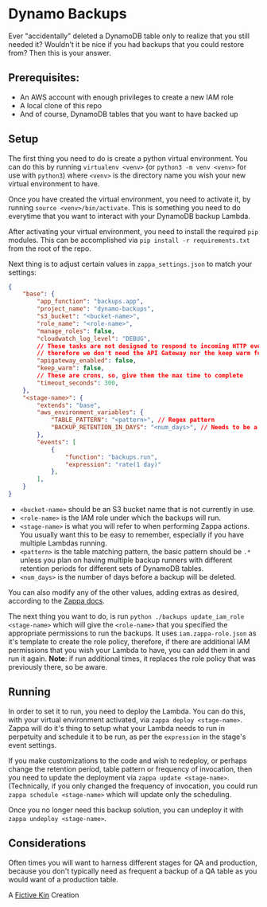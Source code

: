 
# Dynamo Backups

Ever "accidentally" deleted a DynamoDB table only to realize that you still needed it? Wouldn't it be nice if you had backups that you could restore from? Then this is your answer.

## Prerequisites:

- An AWS account with enough privileges to create a new IAM role
- A local clone of this repo
- And of course, DynamoDB tables that you want to have backed up


## Setup

The first thing you need to do is create a python virtual environment. You can do this by running `virtualenv <venv>` (or `python3 -m venv <venv>` for use with `python3`) where `<venv>` is the directory name you wish your new virtual environment to have.

Once you have created the virtual environment, you need to activate it, by running `source <venv>/bin/activate`. This is something you need to do everytime that you want to interact with your DynamoDB backup Lambda.

After activating your virtual environment, you need to install the required `pip` modules. This can be accomplished via `pip install -r requirements.txt` from the root of the repo.

Next thing is to adjust certain values in `zappa_settings.json` to match your settings:

```json
{
    "base": {
        "app_function": "backups.app",
        "project_name": "dynamo-backups",
        "s3_bucket": "<bucket-name>",
        "role_name": "<role-name>",
        "manage_roles": false,
        "cloudwatch_log_level": "DEBUG",
        // These tasks are not designed to respond to incoming HTTP events,
        // therefore we don't need the API Gateway nor the keep warm function
        "apigateway_enabled": false,
        "keep_warm": false,
        // These are crons, so, give them the max time to complete
        "timeout_seconds": 300,
    },
    "<stage-name>": {
        "extends": "base",
        "aws_environment_variables": {
            "TABLE_PATTERN": "<pattern>", // Regex pattern
            "BACKUP_RETENTION_IN_DAYS": "<num_days>", // Needs to be a string
        },
        "events": [
            {
                "function": "backups.run",
                "expression": "rate(1 day)"
            },
        ],
    }
}
```

- `<bucket-name>` should be an S3 bucket name that is not currently in use.
- `<role-name>` is the IAM role under which the backups will run.
- `<stage-name>` is what you will refer to when performing Zappa actions. You usually want this to be easy to remember, especially if you have multiple Lambdas running.
- `<pattern>` is the table matching pattern, the basic pattern should be `.*` unless you plan on having multiple backup runners with different retention periods for different sets of DynamoDB tables.
- `<num_days>` is the number of days before a backup will be deleted.

You can also modify any of the other values, adding extras as desired, according to the [Zappa docs](https://github.com/Miserlou/Zappa).

The next thing you want to do, is run `python ./backups update_iam_role <stage-name>` which will give the `<role-name>` that you specified the appropriate permissions to run the backups. It uses `iam.zappa-role.json` as it's template to create the role policy, therefore, if there are additional IAM permissions that you wish your Lambda to have, you can add them in and run it again. **Note**: if run additional times, it replaces the role policy that was previously there, so be aware.

## Running

In order to set it to run, you need to deploy the Lambda. You can do this, with your virtual environment activated, via `zappa deploy <stage-name>`. Zappa will do it's thing to setup what your Lambda needs to run in perpetuity and schedule it to be run, as per the `expression` in the stage's event settings.

If you make customizations to the code and wish to redeploy, or perhaps change the retention period, table pattern or frequency of invocation, then you need to update the deployment via `zappa update <stage-name>`. (Technically, if you only changed the frequency of invocation, you could run `zappa schedule <stage-name>` which will update only the scheduling.

Once you no longer need this backup solution, you can undeploy it with `zappa undeploy <stage-name>`.

## Considerations

Often times you will want to harness different stages for QA and production, because you don't typically need as frequent a backup of a QA table as you would want of a production table.


A [Fictive Kin](https://fictivekin.com) Creation
